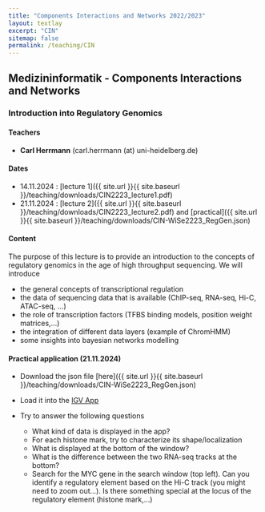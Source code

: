 ```yaml
---
title: "Components Interactions and Networks 2022/2023"
layout: textlay
excerpt: "CIN"
sitemap: false
permalink: /teaching/CIN
---
```

## Medizininformatik - Components Interactions and Networks

### Introduction into Regulatory Genomics

#### Teachers

* **Carl Herrmann** (carl.herrmann (at) uni-heidelberg.de)

#### Dates

- 14.11.2024 : [lecture 1]({{ site.url }}{{ site.baseurl }}/teaching/downloads/CIN2223_lecture1.pdf)
- 21.11.2024 : [lecture 2]({{ site.url }}{{ site.baseurl }}/teaching/downloads/CIN2223_lecture2.pdf) and [practical]({{ site.url }}{{ site.baseurl }}/teaching/downloads/CIN-WiSe2223_RegGen.json)

#### Content

The purpose of this lecture is to provide an introduction to the concepts of regulatory genomics in the age of high throughput sequencing. We will introduce 

* the general concepts of transcriptional regulation
* the data of sequencing data that is available (ChIP-seq, RNA-seq, Hi-C, ATAC-seq, ...)
* the role of transcription factors (TFBS binding models, position weight matrices,...)
* the integration of different data layers (example of ChromHMM)
* some insights into bayesian networks modelling


#### Practical application (21.11.2024)

* Download the json file [here]({{ site.url }}{{ site.baseurl }}/teaching/downloads/CIN-WiSe2223_RegGen.json)
* Load it into the [IGV App](https://igv.org/app/)
* Try to answer the following questions

    * What kind of data is displayed in the app?
    * For each histone mark, try to characterize its shape/localization
    * What is displayed at the bottom of the window?
    * What is the difference between the two RNA-seq tracks at the bottom?
    * Search for the MYC gene in the search window (top left). Can you identify a regulatory element based on the Hi-C track (you might need to zoom out...). Is there something special at the locus of the regulatory element (histone mark,...)

